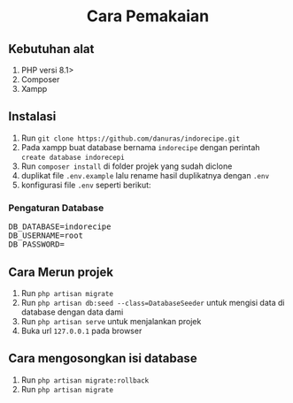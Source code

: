 <center><h1>Cara Pemakaian</h1></center>

<h2>Kebutuhan alat</h2>
<ol>
<li>PHP versi 8.1&gt;</li>
<li>Composer</li>
<li>Xampp</li>
</ol>

<h2>Instalasi</h2>
<ol>
    <li>Run <code style="white-space: pre;">git clone https://github.com/danuras/indorecipe.git</code></li>
<li>Pada xampp buat database bernama <code style="white-space: pre;">indorecipe</code> dengan perintah <code style="white-space: pre;">create database indorecepi</code></li>
<li>Run <code style="white-space: pre;">composer install</code> di folder projek yang sudah diclone</li>
    <li>duplikat file <code style="white-space: pre;">.env.example</code> lalu rename hasil duplikatnya dengan <code style="white-space: pre;">.env</code></li>
    <li>konfigurasi file <code style="white-space: pre;">.env</code> seperti berikut:</li>
</ol>
<h3>Pengaturan Database</h3>
<pre>
DB_DATABASE=indorecipe
DB_USERNAME=root
DB_PASSWORD=
</pre>

<h2>Cara Merun projek</h2>
<ol>
    <li>Run <code style="white-space: pre;">php artisan migrate</code></li>
    <li>Run <code style="white-space: pre;">php artisan db:seed --class=DatabaseSeeder</code> untuk mengisi data di database dengan data dami</li>
    <li>Run <code style="white-space: pre;">php artisan serve</code> untuk menjalankan projek</li>
    <li>Buka url <code style="white-space: pre;">127.0.0.1</code> pada browser</li>
</ol>

<h2>Cara mengosongkan isi database</h2>
<ol>
    <li>Run <code style="white-space: pre;">php artisan migrate:rollback</code></li>
    <li>Run <code style="white-space: pre;">php artisan migrate</code></li>
</ol>
